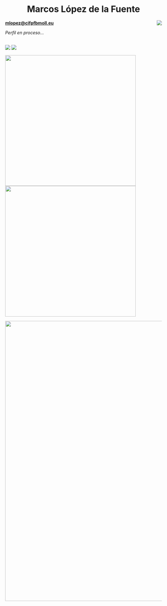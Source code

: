 <h1 align="center">Marcos López de la Fuente</h1>

<img align="right" src="https://komarev.com/ghpvc/?username=Marcos-Lopez-de-la-Fuente"/>

**mlopez@cifpfbmoll.eu**

*Perfil en proceso...*

</br>

<img src="https://github-readme-stats.vercel.app/api?username=Marcos-Lopez-de-la-Fuente&count_private=true&show_icons=true&theme=algolia">

<img src="https://github-profile-trophy.vercel.app/?username=Marcos-Lopez-de-la-Fuente&theme=algolia">




<img src="https://wakatime.com/share/@MarcosLopez/bc57123e-6967-414b-bce0-d39569d2cd78.svg" width="420"><img src="https://wakatime.com/share/@MarcosLopez/9bb50e0c-3031-48bd-9f57-7203195d8173.svg" width="420">

<img src="https://wakatime.com/share/@MarcosLopez/efe80382-32fb-45d9-aac9-762e316a2523.svg" width="900">

